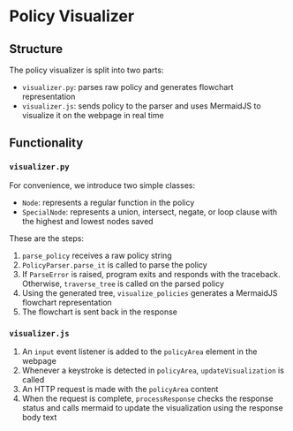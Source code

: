 # Policy Visualizer

## Structure

The policy visualizer is split into two parts:

* `visualizer.py`: parses raw policy and generates flowchart representation
* `visualizer.js`: sends policy to the parser and uses MermaidJS to visualize it on the webpage in real time

## Functionality

### `visualizer.py`

For convenience, we introduce two simple classes:
*  ```Node```: represents a regular function in the policy
* ```SpecialNode```: represents a union, intersect, negate, or loop clause with the highest and lowest nodes saved

These are the steps:

1. ```parse_policy``` receives a raw policy string
2. ```PolicyParser.parse_it``` is called to parse the policy
3. If ```ParseError``` is raised, program exits and responds with the traceback. Otherwise, ```traverse_tree``` is called on the parsed policy
4. Using the generated tree, ```visualize_policies``` generates a MermaidJS flowchart representation
5. The flowchart is sent back in the response

### `visualizer.js`

1. An `input` event listener is added to the ```policyArea``` element in the webpage
2. Whenever a keystroke is detected in ```policyArea```, ```updateVisualization``` is called
3. An HTTP request is made with the ```policyArea``` content
4. When the request is complete, ```processResponse``` checks the response status and calls mermaid to update the visualization using the response body text
